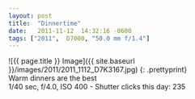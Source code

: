 ```yaml
---
layout: post
title:  "Dinnertime"
date:   2011-11-12  14:32:16 -0600
tags: ["2011",  D7000, "50.0 mm f/1.4"]
---
```

![{{ page.title }} Image]({{ site.baseurl }}/images/2011/2011_1112_D7K3167.jpg)
{: .prettyprint}  
Warm dinners are the best  
1/40 sec, f/4.0, ISO 400 - Shutter clicks this day: 235